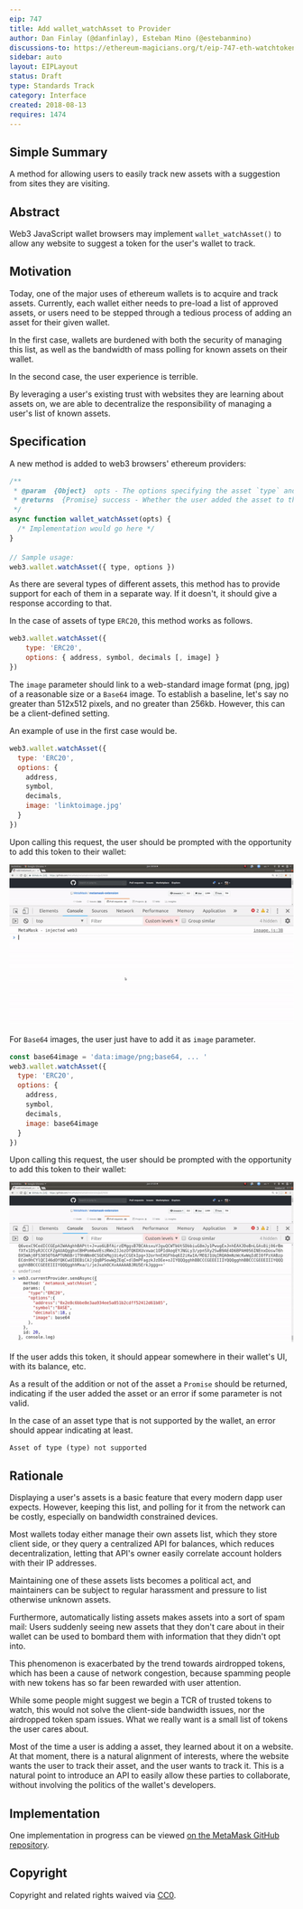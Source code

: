```yaml
---
eip: 747
title: Add wallet_watchAsset to Provider
author: Dan Finlay (@danfinlay), Esteban Mino (@estebanmino)
discussions-to: https://ethereum-magicians.org/t/eip-747-eth-watchtoken/1048
sidebar: auto
layout: EIPLayout
status: Draft
type: Standards Track
category: Interface
created: 2018-08-13
requires: 1474
---
```


<!--You can leave these HTML comments in your merged EIP and delete the visible duplicate text guides, they will not appear and may be helpful to refer to if you edit it again. This is the suggested template for new EIPs. Note that an EIP number will be assigned by an editor. When opening a pull request to submit your EIP, please use an abbreviated title in the filename, `eip-draft_title_abbrev.md`. The title should be 44 characters or less.-->

## Simple Summary

<!--"If you can't explain it simply, you don't understand it well enough." Provide a simplified and layman-accessible explanation of the EIP.-->

A method for allowing users to easily track new assets with a suggestion from sites they are visiting.

## Abstract

<!--A short (~200 word) description of the technical issue being addressed.-->

Web3 JavaScript wallet browsers may implement `wallet_watchAsset()` to allow any website to suggest a token for the user's wallet to track.

## Motivation

<!--The motivation is critical for EIPs that want to change the Ethereum protocol. It should clearly explain why the existing protocol specification is inadequate to address the problem that the EIP solves. EIP submissions without sufficient motivation may be rejected outright.-->

Today, one of the major uses of ethereum wallets is to acquire and track assets. Currently, each wallet either needs to pre-load a list of approved assets, or users need to be stepped through a tedious process of adding an asset for their given wallet.

In the first case, wallets are burdened with both the security of managing this list, as well as the bandwidth of mass polling for known assets on their wallet.

In the second case, the user experience is terrible.

By leveraging a user's existing trust with websites they are learning about assets on, we are able to decentralize the responsibility of managing a user's list of known assets.

## Specification

<!--The technical specification should describe the syntax and semantics of any new feature. The specification should be detailed enough to allow competing, interoperable implementations for any of the current Ethereum platforms (go-ethereum, parity, cpp-ethereum, ethereumj, ethereumjs, and [others](https://github.com/ethereum/wiki/wiki/Clients)).-->

A new method is added to web3 browsers' ethereum providers:

```javascript
/**
 * @param  {Object}  opts - The options specifying the asset `type` and `options` specific for each of asset.
 * @returns  {Promise} success - Whether the user added the asset to their wallet.
 */
async function wallet_watchAsset(opts) {
  /* Implementation would go here */
}

// Sample usage:
web3.wallet.watchAsset({ type, options })
```

As there are several types of different assets, this method has to provide support for each of them in a separate way. If it doesn't, it should give a response according to that.

In the case of assets of type `ERC20`, this method works as follows.

```javascript
web3.wallet.watchAsset({
	type: 'ERC20',
	options: { address, symbol, decimals [, image] }
})
```

The `image` parameter should link to a web-standard image format (png, jpg) of a reasonable size or a `Base64` image. To establish a baseline, let's say no greater than 512x512 pixels, and no greater than 256kb. However, this can be a client-defined setting.

An example of use in the first case would be.

```javascript
web3.wallet.watchAsset({
  type: 'ERC20',
  options: {
    address,
    symbol,
    decimals,
    image: 'linktoimage.jpg'
  }
})
```

Upon calling this request, the user should be prompted with the opportunity to add this token to their wallet:

![add-token-prompt 1](../.vuepress/public/eips/eip-747/add-token-prompt.gif)

For `Base64` images, the user just have to add it as `image` parameter.

```javascript
const base64image = 'data:image/png;base64, ... '
web3.wallet.watchAsset({
  type: 'ERC20',
  options: {
    address,
    symbol,
    decimals,
    image: base64image
  }
})
```

Upon calling this request, the user should be prompted with the opportunity to add this token to their wallet:

![add-token-prompt 2](../.vuepress/public/eips/eip-747/add-token-prompt2.gif)

If the user adds this token, it should appear somewhere in their wallet's UI, with its balance, etc.

As a result of the addition or not of the asset a `Promise` should be returned, indicating if the user added the asset or an error if some parameter is not valid.

In the case of an asset type that is not supported by the wallet, an error should appear indicating at least.

```
Asset of type (type) not supported
```

## Rationale

<!--The rationale fleshes out the specification by describing what motivated the design and why particular design decisions were made. It should describe alternate designs that were considered and related work, e.g. how the feature is supported in other languages. The rationale may also provide evidence of consensus within the community, and should discuss important objections or concerns raised during discussion.-->

Displaying a user's assets is a basic feature that every modern dapp user expects. However, keeping this list, and polling for it from the network can be costly, especially on bandwidth constrained devices.

Most wallets today either manage their own assets list, which they store client side, or they query a centralized API for balances, which reduces decentralization, letting that API's owner easily correlate account holders with their IP addresses.

Maintaining one of these assets lists becomes a political act, and maintainers can be subject to regular harassment and pressure to list otherwise unknown assets.

Furthermore, automatically listing assets makes assets into a sort of spam mail: Users suddenly seeing new assets that they don't care about in their wallet can be used to bombard them with information that they didn't opt into.

This phenomenon is exacerbated by the trend towards airdropped tokens, which has been a cause of network congestion, because spamming people with new tokens has so far been rewarded with user attention.

While some people might suggest we begin a TCR of trusted tokens to watch, this would not solve the client-side bandwidth issues, nor the airdropped token spam issues. What we really want is a small list of tokens the user cares about.

Most of the time a user is adding a asset, they learned about it on a website. At that moment, there is a natural alignment of interests, where the website wants the user to track their asset, and the user wants to track it. This is a natural point to introduce an API to easily allow these parties to collaborate, without involving the politics of the wallet's developers.

## Implementation

<!--The implementations must be completed before any EIP is given status "Final", but it need not be completed before the EIP is accepted. While there is merit to the approach of reaching consensus on the specification and rationale before writing code, the principle of "rough consensus and running code" is still useful when it comes to resolving many discussions of API details.-->

One implementation in progress can be viewed [on the MetaMask GitHub repository](https://github.com/MetaMask/metamask-extension/pull/4606).

## Copyright

Copyright and related rights waived via [CC0](https://creativecommons.org/publicdomain/zero/1.0/).
